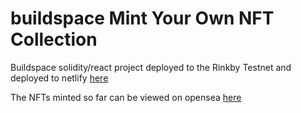 # buildspace Mint Your Own NFT Collection

Buildspace solidity/react project deployed to the Rinkby Testnet and deployed to netlify [here](https://nfparty.netlify.app/)

The NFTs minted so far can be viewed on opensea [here](https://testnets.opensea.io/collection/squarenft-cf2us9vzoh)
